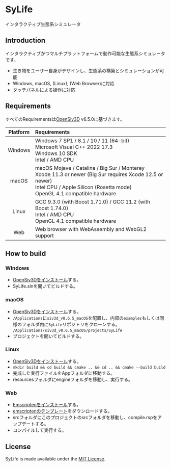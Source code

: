 # SyLife
インタラクティブ生態系シミュレータ

## Introduction
インタラクティブかつマルチプラットフォームで動作可能な生態系シミュレータです。
- 生き物をユーザー自身がデザインし、生態系の構築とシミュレーションが可能
- Windows, macOS, (Linux), (Web Browser)に対応
- タッチパネルによる操作に対応

## Requirements
すべてのRequirementsは[OpenSiv3D](https://github.com/Siv3D/OpenSiv3D) v6.5.0に基づきます。

|Platform|Requirements|
|:------------------:|:------------------------------|
|Windows|Windows 7 SP1 / 8.1 / 10 / 11 (64-bit)<br>Microsoft Visual C++ 2022 17.3<br>Windows 10 SDK<br>Intel / AMD CPU|
|macOS|macOS Mojave / Catalina / Big Sur / Monterey<br>Xcode 11.3 or newer (Big Sur requires Xcode 12.5 or newer)<br>Intel CPU / Apple Silicon (Rosetta mode)<br>OpenGL 4.1 compatible hardware|
|Linux|GCC 9.3.0 (with Boost 1.71.0) / GCC 11.2 (with Boost 1.74.0)<br>Intel / AMD CPU<br>OpenGL 4.1 compatible hardware|
|Web|Web browser with WebAssembly and WebGL2 support|

## How to build

### Windows
- [OpenSiv3Dをインストール](https://siv3d.github.io/ja-jp/)する。
- SyLife.slnを開いてビルドする。

### macOS
- [OpenSiv3Dをインストール](https://siv3d.github.io/ja-jp/)する。
- `/Applications`に`siv3d_v0.6.5_macOS`を配置し、内部の`examples`もしくは同様のフォルダ内に`SyLife`リポジトリをクローンする。
`/Applications/siv3d_v0.6.5_macOS/projects/SyLife`
- プロジェクトを開いてビルドする。

### Linux
- [OpenSiv3Dをインストール](https://siv3d.github.io/ja-jp/)する。
- `mkdir build && cd build && cmake .. && cd .. && cmake --build build`
- 完成した実行ファイルをAppフォルダに移動する。
- resourcesフォルダにengineフォルダを移動し、実行する。

### Web
- [Emscriptenをインストール](https://emscripten.org/docs/getting_started/downloads.html)する。
- [emscriptenのテンプレート](https://github.com/sknjpn/OpenSiv3DForWeb-VSCode)をダウンロードする。
- srcフォルダにこのプロジェクトのsrcフォルダを移動し、compile.rspをアップデートする。
- コンパイルして実行する。

## License
SyLife is made available under the [MIT License](LICENSE).
